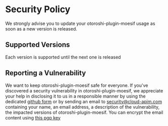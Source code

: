 # Security Policy

We strongly advise you to update your otoroshi-plugin-moesif usage as soon as a new version is released.

## Supported Versions

Each version is supported until the next one is released

## Reporting a Vulnerability

We want to keep otoroshi-plugin-moesif safe for everyone. If you've discovered a security vulnerability in otoroshi-plugin-moesif, we appreciate your help in disclosing it to us in a responsible manner by using the dedicated [github form](https://github.com/cloud-apim/otoroshi-plugin-moesif/security) or by sending an email to [security@cloud-apim.com](mailto:security@cloud-apim.com) containing your name, an email address, a description of the vulnerability, the impacted versions of otoroshi-plugin-moesif. You can encrypt the email content using [this pgp key](https://mathieuancelin.keybase.pub/pgp_key.asc)